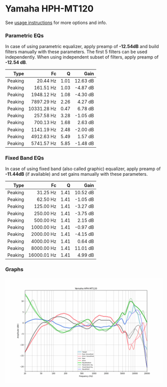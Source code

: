 # Yamaha HPH-MT120
See [usage instructions](https://github.com/jaakkopasanen/AutoEq#usage) for more options and info.

### Parametric EQs
In case of using parametric equalizer, apply preamp of **-12.54dB** and build filters manually
with these parameters. The first 5 filters can be used independently.
When using independent subset of filters, apply preamp of **-12.54 dB**.

| Type    | Fc          |    Q | Gain     |
|--------:|------------:|-----:|---------:|
| Peaking | 20.44 Hz    | 1.01 | 12.63 dB |
| Peaking | 161.51 Hz   | 1.03 | -4.87 dB |
| Peaking | 1948.12 Hz  | 1.08 | -4.30 dB |
| Peaking | 7897.29 Hz  | 2.26 | 4.27 dB  |
| Peaking | 10331.28 Hz | 0.47 | 6.78 dB  |
| Peaking | 257.58 Hz   | 3.28 | -1.05 dB |
| Peaking | 700.13 Hz   | 1.68 | 2.63 dB  |
| Peaking | 1141.19 Hz  | 2.48 | -2.00 dB |
| Peaking | 4912.63 Hz  | 5.49 | 1.57 dB  |
| Peaking | 5741.57 Hz  | 5.85 | -1.48 dB |

### Fixed Band EQs
In case of using fixed band (also called graphic) equalizer, apply preamp of **-11.44dB**
(if available) and set gains manually with these parameters.

| Type    | Fc          |    Q | Gain     |
|--------:|------------:|-----:|---------:|
| Peaking | 31.25 Hz    | 1.41 | 10.52 dB |
| Peaking | 62.50 Hz    | 1.41 | -1.05 dB |
| Peaking | 125.00 Hz   | 1.41 | -3.27 dB |
| Peaking | 250.00 Hz   | 1.41 | -3.75 dB |
| Peaking | 500.00 Hz   | 1.41 | 2.15 dB  |
| Peaking | 1000.00 Hz  | 1.41 | -0.97 dB |
| Peaking | 2000.00 Hz  | 1.41 | -4.15 dB |
| Peaking | 4000.00 Hz  | 1.41 | 0.64 dB  |
| Peaking | 8000.00 Hz  | 1.41 | 11.01 dB |
| Peaking | 16000.01 Hz | 1.41 | 4.99 dB  |

### Graphs
![](./Yamaha%20HPH-MT120.png)